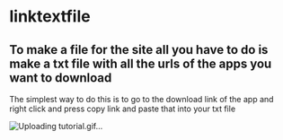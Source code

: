 # linktextfile

To make a file for the site all you have to do is make a txt file with all the urls of the apps you want to download 
----

The simplest way to do this is to go to the download link of the app and right click and press copy link and paste that into your txt file 




![Uploading tutorial.gif…]()
